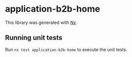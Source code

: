 # application-b2b-home

This library was generated with [Nx](https://nx.dev).

## Running unit tests

Run `nx test application-b2b-home` to execute the unit tests.

